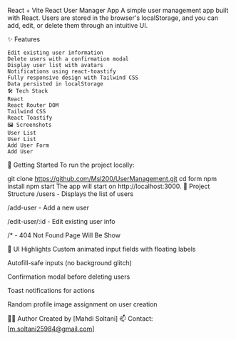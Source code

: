 React + Vite
React User Manager App
A simple user management app built with React. Users are stored in the browser's localStorage, and you can add, edit, or delete them through an intuitive UI.

✨ Features
```Add new users via a form
Edit existing user information
Delete users with a confirmation modal
Display user list with avatars
Notifications using react-toastify
Fully responsive design with Tailwind CSS
Data persisted in localStorage
🛠 Tech Stack
React
React Router DOM
Tailwind CSS
React Toastify
🖼 Screenshots
User List
User List
Add User Form
Add User
```
🚀 Getting Started
To run the project locally:

git clone https://github.com/Msl200/UserManagement.git
cd form
npm install
npm start
The app will start on http://localhost:3000. 📁 Project Structure /users - Displays the list of users

/add-user - Add a new user

/edit-user/:id - Edit existing user info

/* - 404 Not Found Page Will Be Show

🎨 UI Highlights Custom animated input fields with floating labels

Autofill-safe inputs (no background glitch)

Confirmation modal before deleting users

Toast notifications for actions

Random profile image assignment on user creation

🧑‍💻 Author Created by [Mahdi Soltani] 📫 Contact: [m.soltani25984@gmail.com]
